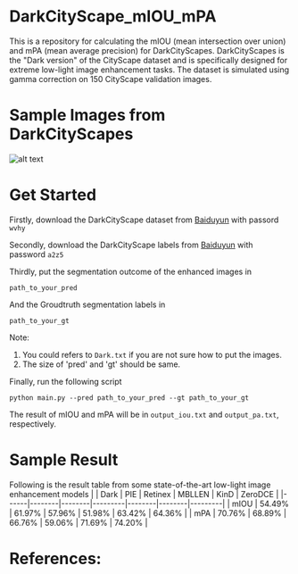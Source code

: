 # DarkCityScape_mIOU_mPA
This is a repository for calculating the mIOU (mean intersection over union) and mPA (mean average precision) for DarkCityScapes. DarkCityScapes is the "Dark version" of the CityScape dataset and is specifically designed for extreme low-light image enhancement tasks. 
The dataset is simulated using gamma correction on 150 CityScape validation images. 

# Sample Images from DarkCityScapes
![alt text](image.jpg)

# Get Started
Firstly, download the DarkCityScape dataset from [Baiduyun](https://pan.baidu.com/s/1--xG3uNuH_9rKzcHpQKqgQ) with passord `wvhy`

Secondly, download the DarkCityScape labels from [Baiduyun](https://pan.baidu.com/s/1SlNCx7SknnQ_NUD57e0Q4w) with password `a2z5`

Thirdly, put the segmentation outcome of the enhanced images in

`path_to_your_pred`

And the Groudtruth segmentation labels in 

`path_to_your_gt`

Note: 
1. You could refers to `Dark.txt` if you are not sure how to put the images.
2. The size of 'pred' and 'gt' should be same. 

Finally, run the following script 

`python main.py --pred path_to_your_pred --gt path_to_your_gt`

The result of mIOU and mPA will be in `output_iou.txt` and `output_pa.txt`, respectively.


# Sample Result
Following is the result table from some state-of-the-art low-light image enhancement models
|      | Dark   | PIE    | Retinex | MBLLEN | KinD   | ZeroDCE |
|------|--------|--------|---------|--------|--------|---------|
| mIOU | 54.49% | 61.97% | 57.96%  | 51.98% | 63.42% | 64.36%  |
| mPA  | 70.76% | 68.89% | 66.76%  | 59.06% | 71.69% | 74.20%  |

# References:

